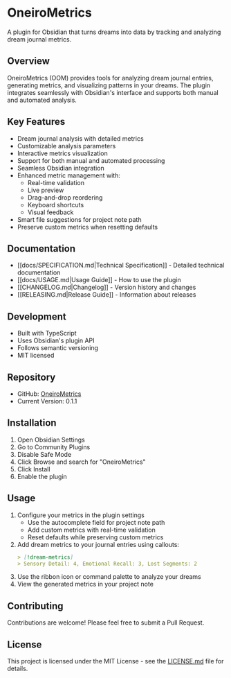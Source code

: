 # OneiroMetrics

A plugin for Obsidian that turns dreams into data by tracking and analyzing dream journal metrics.

## Overview

OneiroMetrics (OOM) provides tools for analyzing dream journal entries, generating metrics, and visualizing patterns in your dreams. The plugin integrates seamlessly with Obsidian's interface and supports both manual and automated analysis.

## Key Features

- Dream journal analysis with detailed metrics
- Customizable analysis parameters
- Interactive metrics visualization
- Support for both manual and automated processing
- Seamless Obsidian integration
- Enhanced metric management with:
  - Real-time validation
  - Live preview
  - Drag-and-drop reordering
  - Keyboard shortcuts
  - Visual feedback
- Smart file suggestions for project note path
- Preserve custom metrics when resetting defaults

## Documentation

- [[docs/SPECIFICATION.md|Technical Specification]] - Detailed technical documentation
- [[docs/USAGE.md|Usage Guide]] - How to use the plugin
- [[CHANGELOG.md|Changelog]] - Version history and changes
- [[RELEASING.md|Release Guide]] - Information about releases

## Development

- Built with TypeScript
- Uses Obsidian's plugin API
- Follows semantic versioning
- MIT licensed

## Repository

- GitHub: [OneiroMetrics](https://github.com/banisterious/oneirometrics)
- Current Version: 0.1.1

## Installation

1. Open Obsidian Settings
2. Go to Community Plugins
3. Disable Safe Mode
4. Click Browse and search for "OneiroMetrics"
5. Click Install
6. Enable the plugin

## Usage

1. Configure your metrics in the plugin settings
   - Use the autocomplete field for project note path
   - Add custom metrics with real-time validation
   - Reset defaults while preserving custom metrics
2. Add dream metrics to your journal entries using callouts:
   ```markdown
   > [!dream-metrics]
   > Sensory Detail: 4, Emotional Recall: 3, Lost Segments: 2
   ```
3. Use the ribbon icon or command palette to analyze your dreams
4. View the generated metrics in your project note

## Contributing

Contributions are welcome! Please feel free to submit a Pull Request.

## License

This project is licensed under the MIT License - see the [LICENSE.md](LICENSE.md) file for details. 